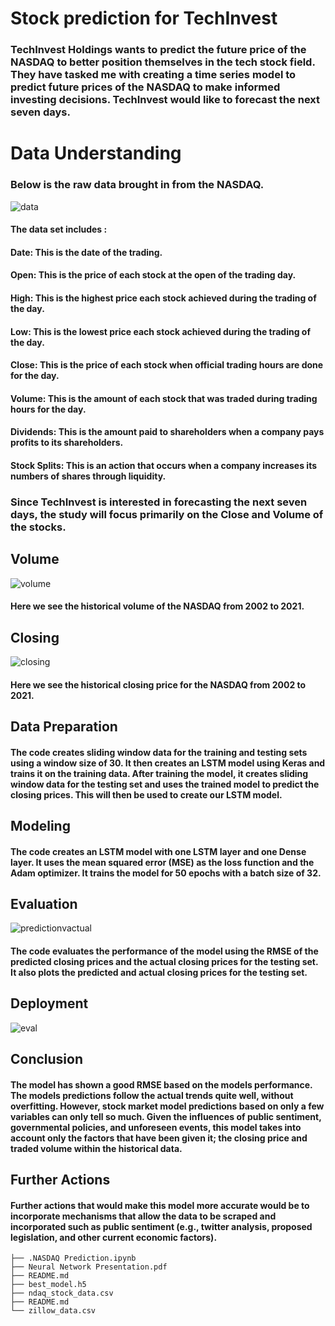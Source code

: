 # Stock prediction for TechInvest
### TechInvest Holdings wants to predict the future price of the NASDAQ to better position themselves in the tech stock field. They have tasked me with creating a time series model to predict future prices of the NASDAQ to make informed investing decisions. TechInvest would like to forecast the next seven days.  
# Data Understanding
###  Below is the raw data brought in from the NASDAQ.
![data](https://user-images.githubusercontent.com/96254640/221614977-b451d064-1965-4b4b-9f09-d99cebc42c96.PNG)
#### The data set includes :
#### Date:  This is the date of the trading.
#### Open:  This is the price of each stock at the open of the trading day.
#### High:  This is the highest price each stock achieved during the trading of the day.
#### Low:  This is the lowest price each stock achieved during the trading of the day.
#### Close:  This is the price of each stock when official trading hours are done for the day.
#### Volume:  This is the amount of each stock that was traded during trading hours for the day.
#### Dividends:  This is the amount paid to shareholders when a company pays profits to its shareholders.
#### Stock Splits:  This is an action that occurs when a company increases its numbers of shares through liquidity.
### Since TechInvest is interested in forecasting the next seven days, the study will focus primarily on the Close and Volume of the stocks.

## Volume
![volume](https://user-images.githubusercontent.com/96254640/221618261-426c8629-c0fd-45b7-b1fe-baab1c35fc74.png)
#### Here we see the historical volume of the NASDAQ from 2002 to 2021.
## Closing
![closing](https://user-images.githubusercontent.com/96254640/221618678-29a0aa6c-2e95-45f3-a652-a7a77429d132.png)
#### Here we see the historical closing price for the NASDAQ from 2002 to 2021.
## Data Preparation
####  The code creates sliding window data for the training and testing sets using a window size of 30. It then creates an LSTM model using Keras and trains it on the training data. After training the model, it creates sliding window data for the testing set and uses the trained model to predict the closing prices.  This will then be used to create our LSTM model.
## Modeling
#### The code creates an LSTM model with one LSTM layer and one Dense layer. It uses the mean squared error (MSE) as the loss function and the Adam optimizer. It trains the model for 50 epochs with a batch size of 32.
## Evaluation
![predictionvactual](https://user-images.githubusercontent.com/96254640/221621556-fd9a3e21-02cd-414c-afcb-09d8b9acf40c.png)
#### The code evaluates the performance of the model using the RMSE of the predicted closing prices and the actual closing prices for the testing set. It also plots the predicted and actual closing prices for the testing set.
## Deployment
![eval](https://user-images.githubusercontent.com/96254640/221621965-413ef5bd-ecb5-4acd-b052-e5a9dc773854.png)
## Conclusion
#### The model has shown a good RMSE based on the models performance. The models predictions follow the actual trends quite well, without overfitting. However, stock market model predictions based on only a few variables can only tell so much. Given the influences of public sentiment, governmental policies, and unforeseen events, this model takes into account only the factors that have been given it; the closing price and traded volume within the historical data.
## Further Actions
#### Further actions that would make this model more accurate would be to incorporate mechanisms that allow the data to be scraped and incorporated such as public sentiment (e.g., twitter analysis, proposed legislation, and other current economic factors).
```
├── .NASDAQ Prediction.ipynb
├── Neural Network Presentation.pdf
├── README.md
├── best_model.h5
├── ndaq_stock_data.csv
├── README.md
└── zillow_data.csv
```
